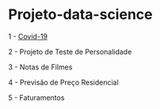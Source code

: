 # Projeto-data-science

1 - <a href="https://github.com/devfabiii/Projeto-data-science/blob/main/Covid19Projeto.ipynb" target="_blank"> Covid-19 </a>

2 - Projeto de Teste de Personalidade

3 - Notas de Filmes

4 - Previsão de Preço Residencial

5 - Faturamentos
